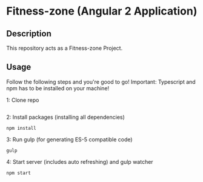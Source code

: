 # Fitness-zone (Angular 2 Application)

## Description
This repository acts as a Fitness-zone Project.

## Usage
Follow the following steps and you're good to go! Important: Typescript and npm has to be installed on your machine!

1: Clone repo
```

```
2: Install packages (installing all dependencies)
```
npm install
```
3: Run gulp (for generating ES-5 compatible code)
```
gulp
```
4: Start server (includes auto refreshing) and gulp watcher
```
npm start
```
